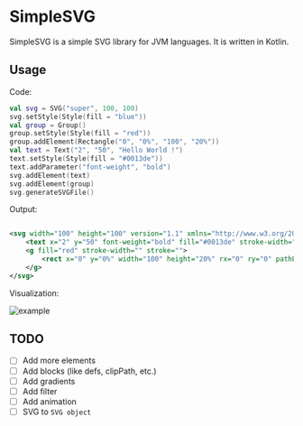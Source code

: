 # SimpleSVG

SimpleSVG is a simple SVG library for JVM languages. It is written in Kotlin.

## Usage

Code:
```kotlin
val svg = SVG("super", 100, 100)
svg.setStyle(Style(fill = "blue"))
val group = Group()
group.setStyle(Style(fill = "red"))
group.addElement(Rectangle("0", "0%", "100", "20%"))
val text = Text("2", "50", "Hello World !")
text.setStyle(Style(fill = "#0013de"))
text.addParameter("font-weight", "bold")
svg.addElement(text)
svg.addElement(group)
svg.generateSVGFile()
```

Output:
```svg

<svg width="100" height="100" version="1.1" xmlns="http://www.w3.org/2000/svg" fill="blue" stroke-width="" stroke="">
	<text x="2" y="50" font-weight="bold" fill="#0013de" stroke-width="" stroke="">Hello World !</text>
	<g fill="red" stroke-width="" stroke="">
		<rect x="0" y="0%" width="100" height="20%" rx="0" ry="0" pathLength="0"/>
	</g>
</svg>
```
Visualization:

![example](https://user-images.githubusercontent.com/35816109/216389658-cc16e378-551e-4b54-8e23-7018bc6daaf8.jpg)

## TODO

- [ ] Add more elements
- [ ] Add blocks (like defs, clipPath, etc.)
- [ ] Add gradients
- [ ] Add filter
- [ ] Add animation
- [ ] SVG to ``SVG object``
